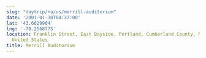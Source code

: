 ```yaml
---
slug: "daytrip/na/us/merrill-auditorium"
date: '2001-01-30T04:37:00'
lat: '43.6629964'
lng: '-70.2568775'
location: Franklin Street, East Bayside, Portland, Cumberland County, Maine, 04101,
  United States
title: Merrill Auditorium
---
```




